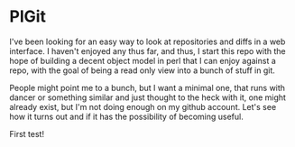 PlGit
=====

I've been looking for an easy way to look at repositories and diffs in a web 
interface.  I haven't enjoyed any thus far, and thus, I start this repo with
the hope of building a decent object model in perl that I can enjoy against
a repo, with the goal of being a read only view into a bunch of stuff in git.

People might point me to a bunch, but I want a minimal one, that runs with
dancer or something similar and just thought to the heck with it, one might
already exist, but I'm not doing enough on my github account.  Let's see how
it turns out and if it has the possibility of becoming useful.

First test!
